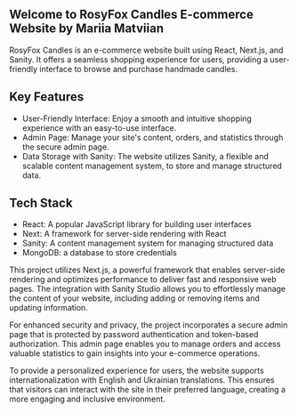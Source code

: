 ## Welcome to RosyFox Candles E-commerce Website by Mariia Matviian

RosyFox Candles is an e-commerce website built using React, Next.js, and Sanity. It offers a seamless shopping experience for users, providing a user-friendly interface to browse and purchase handmade candles.

## Key Features
- User-Friendly Interface: Enjoy a smooth and intuitive shopping experience with an easy-to-use interface.
- Admin Page: Manage your site's content, orders, and statistics through the secure admin page.
- Data Storage with Sanity: The website utilizes Sanity, a flexible and scalable content management system, to store and manage structured data.

## Tech Stack
- React: A popular JavaScript library for building user interfaces
- Next: A framework for server-side rendering with React
- Sanity: A content management system for managing structured data
- MongoDB: a database to store credentials


This project utilizes Next.js, a powerful framework that enables server-side rendering and optimizes performance to deliver fast and responsive web pages. The integration with Sanity Studio allows you to effortlessly manage the content of your website, including adding or removing items and updating information.

For enhanced security and privacy, the project incorporates a secure admin page that is protected by password authentication and token-based authorization. This admin page enables you to manage orders and access valuable statistics to gain insights into your e-commerce operations.

To provide a personalized experience for users, the website supports internationalization with English and Ukrainian translations. This ensures that visitors can interact with the site in their preferred language, creating a more engaging and inclusive environment.
